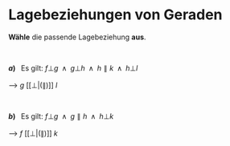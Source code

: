 <!--
version:  0.0.1

language: de

@style
input {
    text-align: center;
}
@end

formula: \carry   \textcolor{red}{\scriptsize #1}
formula: \digit   \rlap{\carry{#1}}\phantom{#2}#2
formula: \permil  \text{‰}

import: https://raw.githubusercontent.com/LiaTemplates/Tikz-Jax/main/README.md

script: https://cdn.jsdelivr.net/gh/LiaTemplates/Tikz-Jax@main/dist/index.js


tags: Lagebeziehung, leicht, niedrig, Angeben

comment: Strecken oder Geraden können unter besonderen Bedingungen parallel oder orthogonal zueinander sein. Welche Lagebeziehung haben die betrachteten Objekte zueinander?

author: Martin Lommatzsch

-->


# Lagebeziehungen von Geraden

**Wähle** die passende Lagebeziehung **aus**.

<br>


__$a)\;\;$__ Es gilt: $f \bot g \;\;\wedge\;\; g \bot h \;\;\wedge\;\; h \parallel k \;\;\wedge\;\; h \bot l$ \
<br>
--> $g$ [[$\bot$|($\parallel$)]] $l$

<br>

__$b)\;\;$__  Es gilt: $f \bot g \;\;\wedge\;\; g \parallel h \;\;\wedge\;\; h \bot k$ \
<br>
--> $f$ [[$\bot$|($\parallel$)]] $k$





<br>
<br>
<br>
<br>
<br>